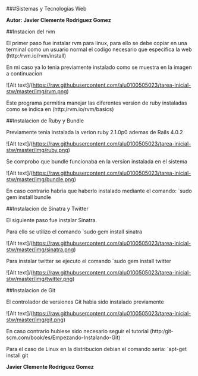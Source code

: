 ###Sistemas y Tecnologias Web

**Autor: Javier Clemente Rodriguez Gomez**


##Instacion del rvm

El primer paso fue instalar rvm para linux, para ello se debe copiar en una terminal como un usuario normal el codigo necesario que especifica la web (http:/rvm.io/rvm/install)

En mi caso ya lo tenia previamente instalado como se muestra en la imagen a continuacion

![Alt text]/(https://raw.githubusercontent.com/alu0100505023/tarea-inicial-stw/master/img/rvm.png)

Este programa permitira manejar las diferentes version de ruby instaladas como se indica en (http:/rvm.io/rvm/basics)


##Instalacion de Ruby y Bundle

Previamente tenia instalada la verion ruby 2.1.0p0 ademas de Rails 4.0.2

![Alt text]/(https://raw.githubusercontent.com/alu0100505023/tarea-inicial-stw/master/img/ruby.png)


Se comprobo que bundle funcionaba en la version instalada en el sistema

![Alt text]/(https://raw.githubusercontent.com/alu0100505023/tarea-inicial-stw/master/img/bundle.png)


En caso contrario habria que haberlo instalado mediante el comando: 
`sudo gem install bundle

##Instalacion de Sinatra y Twitter

El siguiente paso fue instalar Sinatra. 

Para ello se utilizo el comando `sudo gem install sinatra

![Alt text]/(https://raw.githubusercontent.com/alu0100505023/tarea-inicial-stw/master/img/sinatra.png)


Para instalar twitter se ejecuto el comando `sudo gem install twitter

![Alt text]/(https://raw.githubusercontent.com/alu0100505023/tarea-inicial-stw/master/img/twitter.png)


##Instalacion de Git

El controlador de versiones Git habia sido instalado previamente

![Alt text]/(https://raw.githubusercontent.com/alu0100505023/tarea-inicial-stw/master/img/git.png)

En caso contrario hubiese sido necesario seguir el tutorial (http:/git-scm.com/book/es/Empezando-Instalando-Git)

Para el caso de Linux en la distribucion debian el comando seria: 
`apt-get install git

**Javier Clemente Rodriguez Gomez**


